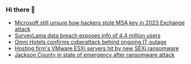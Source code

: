 ### Hi there 👋

<!--START_SECTION:feed-->
* [Microsoft still unsure how hackers stole MSA key in 2023 Exchange attack](https://www.bleepingcomputer.com/news/security/microsoft-still-unsure-how-hackers-stole-msa-key-in-2023-exchange-attack/)
* [SurveyLama data breach exposes info of 4.4 million users](https://www.bleepingcomputer.com/news/security/surveylama-data-breach-exposes-info-of-44-million-users/)
* [Omni Hotels confirms cyberattack behind ongoing IT outage](https://www.bleepingcomputer.com/news/security/omni-hotels-confirms-cyberattack-behind-ongoing-it-outage/)
* [Hosting firm's VMware ESXi servers hit by new SEXi ransomware](https://www.bleepingcomputer.com/news/security/hosting-firms-vmware-esxi-servers-hit-by-new-sexi-ransomware/)
* [Jackson County in state of emergency after ransomware attack](https://www.bleepingcomputer.com/news/security/jackson-county-in-state-of-emergency-after-ransomware-attack/)
<!--END_SECTION:feed-->

<!--
**frankenk/frankenk** is a ✨ _special_ ✨ repository because its `README.md` (this file) appears on your GitHub profile.

Here are some ideas to get you started:

- 🔭 I’m currently working on ...
- 🌱 I’m currently learning ...
- 👯 I’m looking to collaborate on ...
- 🤔 I’m looking for help with ...
- 💬 Ask me about ...
- 📫 How to reach me: ...
- 😄 Pronouns: ...
- ⚡ Fun fact: ...
-->



